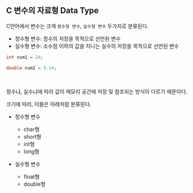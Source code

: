 ## C 변수의 자료형 Data Type
C언어에서 변수는 크게 `정수형 변수`, `실수형 변수` 두가지로 분류된다.


- 정수형 변수: 정수의 저장을 목적으로 선언된 변수
- 실수형 변수: 소수점 이하의 값을 지니는 실수의 저장을 목적으로 선언된 변수

```c
int num1 = 24;

double num2 = 3.14;
```
<br>

정수냐, 실수냐에 따라 값이 메모리 공간에 저장 및 참조되는 방식이 다르기 때문이다.

크기에 따라, 이들은 아래처럼 분류된다.

- 정수형 변수
  - char형
  - short형
  - int형
  - long형

- 실수형 변수
  - float형
  - double형

<br>

